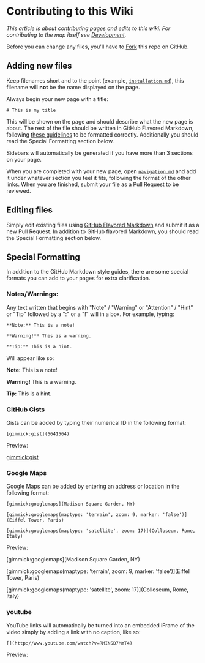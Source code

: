 # Contributing to this Wiki

*This article is about contributing pages and edits to this wiki. For contributing to the map itself see [Development](Development.md).*

Before you can change any files, you'll have to <a class="github-button" href="https://github.com/JonahAragon/PoGoMapWiki/fork" data-icon="octicon-repo-forked" data-count-href="/JonahAragon/PoGoMapWiki/network" data-count-api="/repos/JonahAragon/PoGoMapWiki#forks_count" data-count-aria-label="# forks on GitHub" aria-label="Fork JonahAragon/PoGoMapWiki on GitHub">Fork</a> this repo on GitHub.

## Adding new files

Keep filenames short and to the point (example, [`installation.md`](installation.md)), this filename will **not** be the name displayed on the page.

Always begin your new page with a title:

```
# This is my title
```

This will be shown on the page and should describe what the new page is about. The rest of the file should be written in GitHub Flavored Markdown, following [these guidelines](https://guides.github.com/features/mastering-markdown/) to be formatted correctly. Additionally you should read the Special Formatting section below.

Sidebars will automatically be generated if you have more than 3 sections on your page.

When you are completed with your new page, open [`navigation.md`](navigation.md) and add it under whatever section you feel it fits, following the format of the other links. When you are finished, submit your file as a Pull Request to be reviewed.

## Editing files

Simply edit existing files using [GitHub Flavored Markdown](https://guides.github.com/features/mastering-markdown/) and submit it as a new Pull Request. In addition to GitHub flavored Markdown, you should read the Special Formatting section below.

## Special Formatting

In addition to the GitHub Markdown style guides, there are some special formats you can add to your pages for extra clarification.

### Notes/Warnings:

Any text written that begins with "Note" / "Warning" or "Attention" / "Hint" or "Tip" followed by a ":" or a "!" will in a box. For example, typing:

```
**Note:** This is a note!

**Warning!** This is a warning.

**Tip:** This is a hint.
```

Will appear like so:

**Note:** This is a note!

**Warning!** This is a warning.

**Tip:** This is a hint.

### GitHub Gists

Gists can be added by typing their numerical ID in the following format:

```
[gimmick:gist](5641564)
```

Preview:

[gimmick:gist](5641564)

### Google Maps

Google Maps can be added by entering an address or location in the following format:

```
[gimmick:googlemaps](Madison Square Garden, NY)

[gimmick:googlemaps(maptype: 'terrain', zoom: 9, marker: 'false')](Eiffel Tower, Paris)

[gimmick:googlemaps(maptype: 'satellite', zoom: 17)](Colloseum, Rome, Italy)
```

Preview:

[gimmick:googlemaps](Madison Square Garden, NY)

[gimmick:googlemaps(maptype: 'terrain', zoom: 9, marker: 'false')](Eiffel Tower, Paris)

[gimmick:googlemaps(maptype: 'satellite', zoom: 17)](Colloseum, Rome, Italy)

### youtube

YouTube links will automatically be turned into an embedded iFrame of the video simply by adding a link with no caption, like so:

```
[](http://www.youtube.com/watch?v=RMINSD7MmT4)
```

Preview:

[](http://www.youtube.com/watch?v=RMINSD7MmT4)
